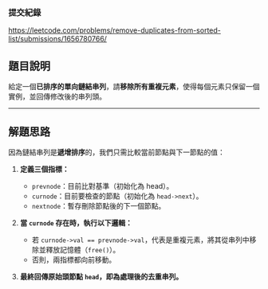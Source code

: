 ### 提交紀錄  
https://leetcode.com/problems/remove-duplicates-from-sorted-list/submissions/1656780766/

## 題目說明  

給定一個**已排序的單向鏈結串列**，請**移除所有重複元素**，使得每個元素只保留一個實例，並回傳修改後的串列頭。

---

## 解題思路  

因為鏈結串列是**遞增排序**的，我們只需比較當前節點與下一節點的值：

1. **定義三個指標：**  
   - `prevnode`：目前比對基準（初始化為 head）。
   - `curnode`：目前要檢查的節點（初始化為 `head->next`）。
   - `nextnode`：暫存刪除節點後的下一個節點。

2. **當 `curnode` 存在時，執行以下邏輯：**
   - 若 `curnode->val == prevnode->val`，代表是重複元素，將其從串列中移除並釋放記憶體（`free()`）。
   - 否則，兩指標都向前移動。

3. **最終回傳原始頭節點 `head`，即為處理後的去重串列。**
